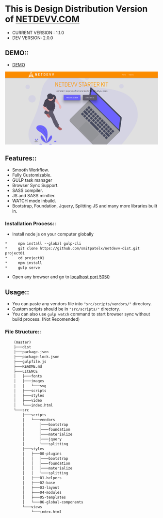 # This is Design Distribution Version of [NETDEVV.COM](https://www.netdevv.com "Netdevv.com")

* CURRENT VERSION : 1.1.0
* DEV VERSION: 2.0.0

## DEMO::
* [DEMO](http://starterkit.netdevv.com "Netdevv Starter Kit")

![alt text](https://github.com/smitpatelx/netdevv-dist/blob/master/demo-img.PNG "DEMO")

## Features::
* Smooth Workflow.
* Fully Customizable.
* GULP task manager
* Browser Sync Support.
* SASS compiler.
* JS and SASS minifier.
* WATCH mode inbuild.
* Bootstrap, Foundation, Jquery, Splitting JS and many more libraries built in.

### Installation Process::
* Install node js on your computer globally
```npm
*     npm install --global gulp-cli
*     git clone https://github.com/smitpatelx/netdevv-dist.git project01
*     cd project01
*     npm install
*     gulp serve
```
* Open any browser and go to [localhost port 5050](http://localhost:5050 "BROWSER SYNC")

## Usage::
* You can paste any vendors file into ```"src/scripts/vendors/"``` directory.
* Custom scripts should be in ```"src/scripts/"``` directory.
* You can also use ```gulp watch```  command to start browser sync without build process. (Not Recomended)

### File Structure::
		(master)
		├───dist
		├───package.json
		├───package-lock.json
		├───gulpfile.js
		├───README.md
		├───LICENCE
		│   ├───fonts
		│   ├───images
		│   │   └───svg
		│   ├───scripts
		│   ├───styles
		│   ├───video
		│   └───index.html
		└───src
		    ├───scripts
		    │   └───vendors
		    │       ├───bootstrap
		    │       ├───foundation
		    │       ├───materialize
		    │       ├───jquery
		    │       └───splitting
		    ├───styles
		    │   ├───00-plugins
		    │   │   ├───bootstrap
		    │   │   ├───foundation
		    │   │   ├───materialize
		    │   │   └───splitting
		    │   ├───01-helpers
		    │   ├───02-base
		    │   ├───03-layout
		    │   ├───04-modules
		    │   ├───05-templates
		    │   └───06-global-components
		    └───views
		        └───index.html
